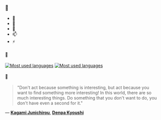 ### 👋

- 🔭
- 🌱
- 💬
- 📫
- ⚡

#### 🧏

[![Most used languages](https://github-readme-stats-aynah.vercel.app/api/top-langs/?username=aynh&theme=solarized-dark&langs_count=6&layout=compact&hide_title=true)](https://github.com/anuraghazra/github-readme-stats#gh-dark-mode-only)
[![Most used languages](https://github-readme-stats-aynah.vercel.app/api/top-langs/?username=aynh&theme=solarized-light&langs_count=6&layout=compact&hide_title=true)](https://github.com/anuraghazra/github-readme-stats#gh-light-mode-only)

#### 💬

> "Don't act because something is interesting, but act because you want to find something more interesting! In this world, there are so much interesting things. Do something that you don't want to do, you don't have even a second for it."

&mdash; [**Kagami Junichirou**](https://myanimelist.net/character.php?q=Kagami%20Junichirou&cat=character), [**Denpa Kyoushi**](https://myanimelist.net/search/all?q=Denpa%20Kyoushi&cat=all)
